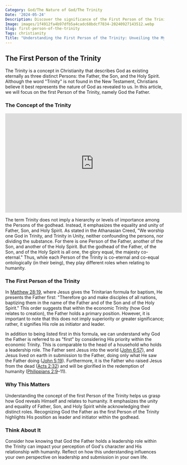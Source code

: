 ```yaml
---
Category: God/The Nature of God/The Trinity
Date: '2024-05-24'
Description: Discover the significance of the First Person of the Trinity in Christian theology. Explore the role and attributes of this divine figure in shaping beliefs and practices.
Image: images/1f4912fa4b97dfb5a4cadc68bdcf7834-20240927143512.webp
Slug: first-person-of-the-trinity
Tags: christianity
Title: "Understanding the First Person of the Trinity: Unveiling the Mystery of God's Triune Nature"
---
```


## The First Person of the Trinity

The Trinity is a concept in Christianity that describes God as existing eternally as three distinct Persons: the Father, the Son, and the Holy Spirit. Although the word "Trinity" is not found in the New Testament, Christians believe it best represents the nature of God as revealed to us. In this article, we will focus on the first Person of the Trinity, namely God the Father.

### The Concept of the Trinity


<iframe width="560" height="315" src="https://www.youtube.com/embed/e2YZ0WweRQM" frameborder="0" allow="autoplay; encrypted-media" allowfullscreen></iframe>


The term Trinity does not imply a hierarchy or levels of importance among the Persons of the godhead. Instead, it emphasizes the equality and unity of Father, Son, and Holy Spirit. As stated in the Athanasian Creed, "We worship one God in Trinity, and Trinity in Unity, neither confounding the persons, nor dividing the substance. For there is one Person of the Father, another of the Son, and another of the Holy Spirit. But the godhead of the Father, of the Son, and of the Holy Spirit is all one, the glory equal, the majesty co-eternal." Thus, while each Person of the Trinity is co-eternal and co-equal ontologically (in their being), they play different roles when relating to humanity.

### The First Person of the Trinity

In [Matthew 28:19](https://www.bibleref.com/Matthew/28/Matthew-28-19.html), where Jesus gives the Trinitarian formula for baptism, He presents the Father first: "Therefore go and make disciples of all nations, baptizing them in the name of the Father and of the Son and of the Holy Spirit." This order suggests that within the economic Trinity (how God relates to creation), the Father holds a primary position. However, it is important to note that this does not imply superiority or greater significance; rather, it signifies His role as initiator and leader.

In addition to being listed first in this formula, we can understand why God the Father is referred to as "first" by considering His priority within the economic Trinity. This is comparable to the head of a household who holds a leadership role. The Father sent Jesus into the world ([John 6:57](https://www.bibleref.com/John/6/John-6-57.html)), and Jesus lived on earth in submission to the Father, doing only what He saw the Father doing ([John 5:19](https://www.bibleref.com/John/5/John-5-19.html)). Furthermore, it is the Father who raised Jesus from the dead ([Acts 2:32](https://www.bibleref.com/Acts/2/Acts-2-32.html)) and will be glorified in the redemption of humanity ([Philippians 2:9](https://www.bibleref.com/Philippians/2/Philippians-2-9.html)–11).

### Why This Matters

Understanding the concept of the first Person of the Trinity helps us grasp how God reveals Himself and relates to humanity. It emphasizes the unity and equality of Father, Son, and Holy Spirit while acknowledging their distinct roles. Recognizing God the Father as the first Person of the Trinity highlights His position as leader and initiator within the godhead.

### Think About It

Consider how knowing that God the Father holds a leadership role within the Trinity can impact your perception of God's character and His relationship with humanity. Reflect on how this understanding influences your own perspective on leadership and submission in your own life.